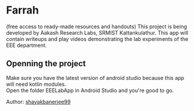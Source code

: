 # Farrah
(free access to ready-made resources and handouts) 
This project is being developed by Aakash Research Labs, SRMIST Kattankulathur. This app will contain writeups and play videos demonstrating the lab experiments of the EEE department.  

## Openning the project
Make sure you have the latest version of android studio because this app will need kotlin modules.  
Open the folder EEELabApp in Android Studio and you're good to go.  
  
Author: [shayakbanerjee99](https://github.com/shayakbanerjee99)
